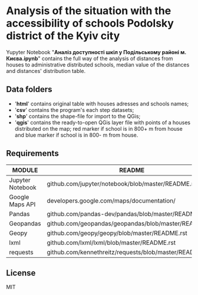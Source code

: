 # Analysis of the situation with the accessibility of schools Podolsky district of the Kyiv city

Yupyter Notebook "**Аналіз доступності шкіл у Подільському районі м. Києва.ipynb**" contains the full way of the analysis of distances from houses to administrative distributed schools, median value of the distances and distances' distribution table. 

Data folders
----
- '**html**' contains original table with houses adresses and schools names;
- '**csv**' contains the program's each step datasets;
- '**shp**' contains the shape-file for import to the QGis;
- '**qgis**' contains the ready-to-open QGis layer file with points of a houses distributed on the map; red marker if school is in 800+ m from house and blue marker if school is in 800- m from house.

Requirements
----
| MODULE | README |
| ------ | ------ |
| Jupyter Notebook | github.com/jupyter/notebook/blob/master/README.md |
| Google Maps API | developers.google.com/maps/documentation/ |
| Pandas | github.com/pandas-dev/pandas/blob/master/README.md |
| Geopandas | github.com/geopandas/geopandas/blob/master/README.md |
| Geopy | github.com/geopy/geopy/blob/master/README.rst |
| lxml | github.com/lxml/lxml/blob/master/README.rst |
| requests | github.com/kennethreitz/requests/blob/master/README.md |

License
----
MIT

